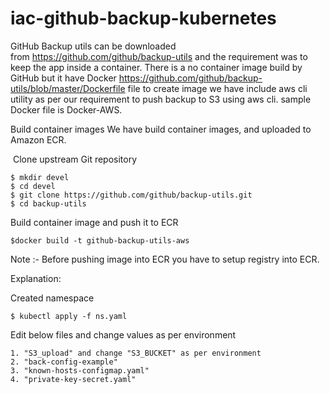 # iac-github-backup-kubernetes
GitHub Backup utils can be downloaded from https://github.com/github/backup-utils and the requirement was to keep the app inside a container. There is a no container image build by GitHub but it have Docker https://github.com/github/backup-utils/blob/master/Dockerfile file to create image we have include aws cli utility as per our requirement to push backup to S3 using aws cli. sample Docker file is Docker-AWS.

Build container images
We have build container images, and uploaded to Amazon ECR.

 Clone upstream Git repository


    $ mkdir devel
    $ cd devel
    $ git clone https://github.com/github/backup-utils.git
    $ cd backup-utils


Build container image and push it to ECR

    $docker build -t github-backup-utils-aws
    
Note :- Before pushing image into ECR you have to setup registry into ECR. 

Explanation:

Created namespace 

    $ kubectl apply -f ns.yaml
  
Edit below files and change values as per environment 
    
    1. "S3_upload" and change "S3_BUCKET" as per environment
    2. "back-config-example"
    3. "known-hosts-configmap.yaml"
    4. "private-key-secret.yaml"
   
